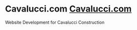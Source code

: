 # Cavalucci.com [Cavalucci.com](http://cavalucci.com/)
Website Development for Cavalucci Construction
